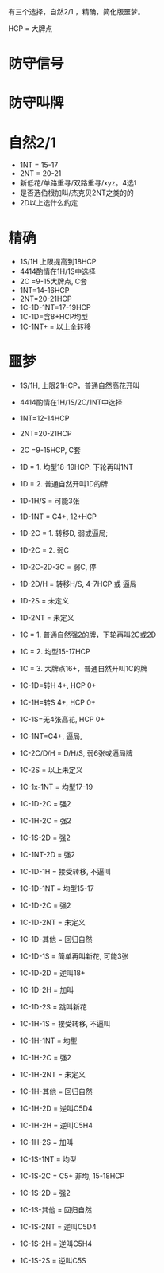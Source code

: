 有三个选择，自然2/1 ，精确，简化版噩梦。


HCP = 大牌点

# 防守信号

# 防守叫牌

# 自然2/1
* 1NT = 15-17
* 2NT = 20-21
* 新低花/单路重寻/双路重寻/xyz。4选1
* 是否选伯根加叫/杰克贝2NT之类的的
* 2D以上选什么约定

# 精确
* 1S/1H 上限提高到18HCP
* 4414酌情在1H/1S中选择
* 2C =9-15大牌点, C套
* 1NT=14-16HCP
* 2NT=20-21HCP
* 1C-1D-1NT=17-19HCP
* 1C-1D=含8+HCP均型
* 1C-1NT+ = 以上全转移


# 噩梦
* 1S/1H, 上限21HCP，普通自然高花开叫
* 4414酌情在1H/1S/2C/1NT中选择
* 1NT=12-14HCP
* 2NT=20-21HCP
* 2C =9-15HCP, C套

* 1D = 1. 均型18-19HCP. 下轮再叫1NT
* 1D = 2. 普通自然开叫1D的牌

* 1D-1H/S = 可能3张
* 1D-1NT = C4+, 12+HCP
* 1D-2C = 1. 转移D, 弱或逼局;
* 1D-2C = 2. 弱C
* 1D-2C-2D-3C = 弱C, 停

* 1D-2D/H = 转移H/S, 4-7HCP 或 逼局
* 1D-2S = 未定义
* 1D-2NT = 未定义


* 1C = 1. 普通自然强2的牌，下轮再叫2C或2D
* 1C = 2. 均型15-17HCP
* 1C = 3. 大牌点16+，普通自然开叫1C的牌

* 1C-1D=转H 4+, HCP 0+
* 1C-1H=转S 4+, HCP 0+
* 1C-1S=无4张高花, HCP 0+
* 1C-1NT=C4+, 逼局,
* 1C-2C/D/H = D/H/S, 弱6张或逼局牌
* 1C-2S = 以上未定义

* 1C-1x-1NT = 均型17-19

* 1C-1D-2C = 强2
* 1C-1H-2C = 强2
* 1C-1S-2D = 强2
* 1C-1NT-2D = 强2

* 1C-1D-1H = 接受转移, 不逼叫
* 1C-1D-1NT = 均型15-17
* 1C-1D-2C = 强2
* 1C-1D-2NT = 未定义
* 1C-1D-其他 = 回归自然
* 1C-1D-1S = 简单再叫新花, 可能3张
* 1C-1D-2D = 逆叫18+
* 1C-1D-2H = 加叫
* 1C-1D-2S = 跳叫新花

* 1C-1H-1S = 接受转移, 不逼叫
* 1C-1H-1NT = 均型
* 1C-1H-2C = 强2
* 1C-1H-2NT = 未定义
* 1C-1H-其他 = 回归自然
* 1C-1H-2D = 逆叫C5D4
* 1C-1H-2H = 逆叫C5H4
* 1C-1H-2S = 加叫

* 1C-1S-1NT = 均型
* 1C-1S-2C = C5+ 非均, 15-18HCP
* 1C-1S-2D = 强2
* 1C-1S-其他 = 回归自然
* 1C-1S-2NT = 逆叫C5D4
* 1C-1S-2H = 逆叫C5H4
* 1C-1S-2S = 逆叫C5S


